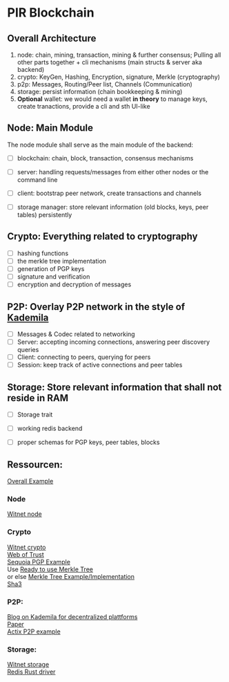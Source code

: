 # PIR Blockchain
## Overall Architecture
1. node: chain, mining, transaction, mining & further consensus; Pulling all other parts together + cli
mechanisms (main structs & server aka backend)
2. crypto: KeyGen, Hashing, Encryption, signature, Merkle (cryptography)
3. p2p: Messages, Routing/Peer list, Channels (Communication)
4. storage: persist information (chain bookkeeping & mining)
5. __Optional__ wallet: we would need a wallet __in theory__ to manage keys, create tranactions, provide a cli and sth 
UI-like

## Node: Main Module

The node module shall serve as the main module of the backend:
- [ ] blockchain: chain, block, transaction, consensus mechanisms
- [ ] server: handling requests/messages from either other nodes or the 
command line
- [ ] client: bootstrap peer network, create transactions and channels
- [ ] storage manager: store relevant information (old blocks, keys, peer 
tables) persistently


## Crypto: Everything related to cryptography
- [ ] hashing functions 
- [ ] the merkle tree implementation
- [ ] generation of PGP keys
- [ ] signature and verification
- [ ] encryption and decryption of messages

## P2P: Overlay P2P network in the style of [Kademila](https://sarwiki.informatik.hu-berlin.de/Kademlia)
- [ ] Messages & Codec related to networking
- [ ] Server: accepting incoming connections, answering peer discovery queries
- [ ] Client: connecting to peers, querying for peers
- [ ] Session: keep track of active connections and peer tables 

## Storage: Store relevant information that shall not reside in RAM
- [ ] Storage trait
- [ ] working redis backend
- [ ] proper schemas for PGP keys, peer tables, blocks



## Ressourcen:
[Overall Example](https://github.com/witnet/witnet-rust/)

### Node
[Witnet node](https://github.com/witnet/witnet-rust/tree/master/node/src)  

### Crypto
[Witnet crypto](https://github.com/witnet/witnet-rust/tree/master/crypto/src)  
[Web of Trust](https://de.wikipedia.org/wiki/Web_of_Trust)  
[Sequoia PGP Example](https://docs.sequoia-pgp.org/sequoia_guide/)  
Use [Ready to use Merkle Tree](https://spinresear.ch/merkle.rs/merkle/index.html)  
or else [Merkle Tree Example/Implementation](https://github.com/SpinResearch/merkle.rs/blob/master/src/merkletree.rs)  
[Sha3](https://docs.rs/sha3/0.8.2/sha3/)  

### P2P:  
[Blog on Kademila for decentralized plattforms](https://medium.com/coinmonks/a-brief-overview-of-kademlia-and-its-use-in-various-decentralized-platforms-da08a7f72b8f)  
[Paper](pdos.csail.mit.edu/~petar/papers/maymounkov-kademlia-lncs.pdf)  
[Actix P2P example](https://github.com/mariocao/actix-p2p/tree/master/src)  

### Storage:
[Witnet storage](https://github.com/witnet/witnet-rust/tree/master/storage/src)  
[Redis Rust driver](https://docs.rs/redis/0.11.0-beta.1/redis/)  


